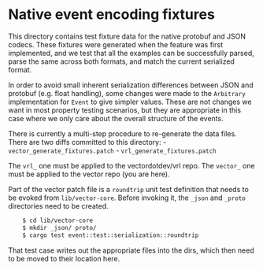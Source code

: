 # Native event encoding fixtures

This directory contains test fixture data for the native protobuf and JSON
codecs. These fixtures were generated when the feature was first implemented,
and we test that all the examples can be successfully parsed, parse the same
across both formats, and match the current serialized format.

In order to avoid small inherent serialization differences between JSON and
protobuf (e.g. float handling), some changes were made to the `Arbitrary`
implementation for `Event` to give simpler values. These are not changes we want
in most property testing scenarios, but they are appropriate in this case where
we only care about the overall structure of the events.

There is currently a multi-step procedure to re-generate the data files.
There are two diffs committed to this directory:
    - `vector_generate_fixtures.patch`
    - `vrl_generate_fixtures.patch`

The `vrl_` one must be applied to the vectordotdev/vrl repo.
The `vector_` one must be applied to the vector repo (you are here).

Part of the vector patch file is a `roundtrip` unit test definition that needs
to be evoked from `lib/vector-core`. Before invoking it, the `_json` and `_proto`
directories need to be created.

```bash
    $ cd lib/vector-core
    $ mkdir _json/ proto/
    $ cargo test event::test::serialization::roundtrip
```

That test case writes out the appropriate files into the dirs, which then need to be
moved to their location here.
